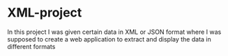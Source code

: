 # XML-project
In this project I was given certain data in XML or JSON format where I was supposed to create a web application to extract and display the data in different formats
